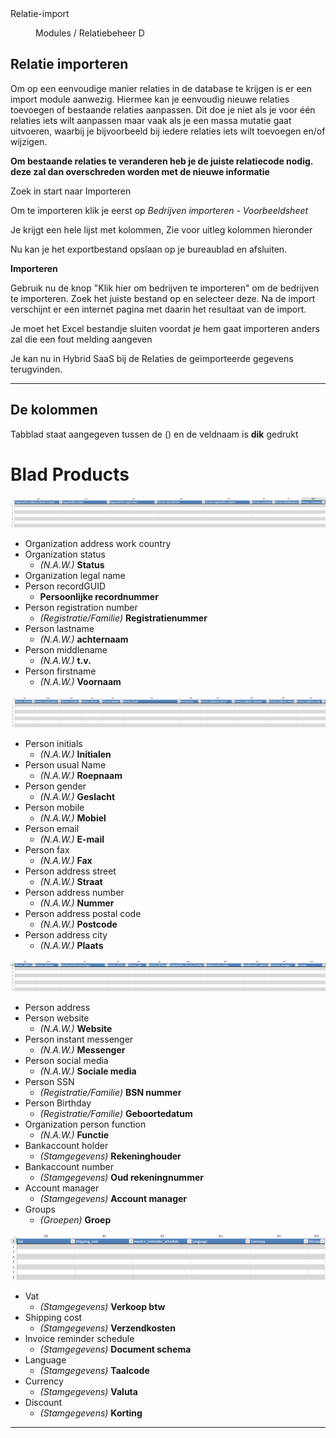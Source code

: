 <properties>
	<page>
		<title>Relatie-import</title>
		<description>Relatie-import</description>
	</page>
	<menu>
		<position>Modules / Relatiebeheer</position>
		<title>Relatie importeren</title>
		<sort>D</sort>
	</menu>
</properties>

## Relatie importeren ##

<description>Om op een eenvoudige manier relaties in de database te krijgen is er een import module aanwezig. Hiermee kan je eenvoudig nieuwe relaties toevoegen of bestaande relaties aanpassen. Dit doe je niet als je voor één relaties iets wilt aanpassen maar vaak als je een massa mutatie gaat uitvoeren, waarbij je bijvoorbeeld bij iedere relaties iets wilt toevoegen en/of wijzigen.
</description>

**Om bestaande relaties te veranderen heb je de juiste relatiecode nodig. deze zal dan overschreden worden met de nieuwe informatie**

Zoek in start naar Importeren

Om te importeren klik je eerst op 
*Bedrijven importeren - Voorbeeldsheet*

Je krijgt een hele lijst met kolommen, Zie voor uitleg kolommen hieronder

Nu kan je het exportbestand opslaan op je bureaublad en afsluiten.

**Importeren**

Gebruik nu de knop "Klik hier om bedrijven te importeren" om de bedrijven te importeren. 
Zoek het juiste bestand op en selecteer deze.
Na de import verschijnt er een internet pagina met daarin het resultaat van de import.

<div class="info"> Je moet het Excel bestandje sluiten voordat je hem gaat importeren anders zal die een fout melding aangeven </div>

Je kan nu in Hybrid SaaS bij de Relaties de geïmporteerde gegevens terugvinden.

----------

## De kolommen ##

Tabblad staat aangegeven tussen de () en de veldnaam is **dik** gedrukt

# Blad Products #

![](images/01.PNG)

- Organization address work country
- Organization status
	- *(N.A.W.)* **Status**
- Organization legal name
- Person recordGUID
	- **Persoonlijke recordnummer**
- Person registration number
	- *(Registratie/Familie)* **Registratienummer**
- Person lastname
	- *(N.A.W.)* **achternaam**
- Person middlename
	- *(N.A.W.)* **t.v.**
- Person firstname
	- *(N.A.W.)* **Voornaam**

![](images/02.PNG)

- Person initials
	- *(N.A.W.)* **Initialen**
- Person usual Name
	- *(N.A.W.)* **Roepnaam**
- Person gender
	- *(N.A.W.)* **Geslacht**
- Person mobile
	- *(N.A.W.)* **Mobiel**
- Person email
	- *(N.A.W.)* **E-mail**
- Person fax
	- *(N.A.W.)* **Fax**
- Person address street
	- *(N.A.W.)* **Straat**
- Person address number
	- *(N.A.W.)* **Nummer**
- Person address postal code
	- *(N.A.W.)* **Postcode**
- Person address city
	- *(N.A.W.)* **Plaats**

![](images/03.PNG)

- Person address
- Person website
	- *(N.A.W.)* **Website**
- Person instant messenger
	- *(N.A.W.)* **Messenger**
- Person social media
	- *(N.A.W.)* **Sociale media**
- Person SSN
	- *(Registratie/Familie)* **BSN nummer**
- Person Birthday
	- *(Registratie/Familie)* **Geboortedatum**
- Organization person function
	- *(N.A.W.)* **Functie**
- Bankaccount holder
	- *(Stamgegevens)* **Rekeninghouder**
- Bankaccount number
	- *(Stamgegevens)* **Oud rekeningnummer**
- Account manager
	- *(Stamgegevens)* **Account manager**
- Groups
	- *(Groepen)* **Groep**

![](images/04.PNG)

- Vat
	- *(Stamgegevens)* **Verkoop btw**
- Shipping cost
	- *(Stamgegevens)* **Verzendkosten**
- Invoice reminder schedule
	- *(Stamgegevens)* **Document schema**
- Language
	- *(Stamgegevens)* **Taalcode**
- Currency
	- *(Stamgegevens)* **Valuta**
- Discount
	- *(Stamgegevens)* **Korting**

----------